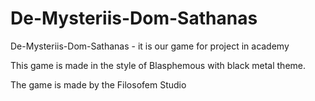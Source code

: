 # De-Mysteriis-Dom-Sathanas
De-Mysteriis-Dom-Sathanas - it is our game for project in academy

This game is made in the style of Blasphemous with black metal theme.

The game is made by the Filosofem Studio

